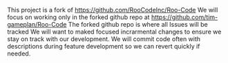 This project is a fork of https://github.com/RooCodeInc/Roo-Code
We will focus on working only in the forked github repo at https://github.com/tim-gameplan/Roo-Code
The forked github repo is where all Issues will be tracked
We will want to maked focused incrarmental changes to ensure we stay on track with our development.
We will commit code often with descriptions during feature development so we can revert quickly if needed.
